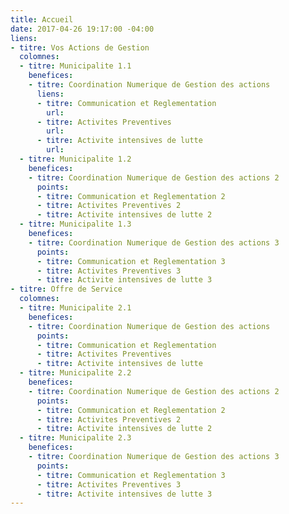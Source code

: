 ```yaml
---
title: Accueil
date: 2017-04-26 19:17:00 -04:00
liens:
- titre: Vos Actions de Gestion
  colomnes:
  - titre: Municipalite 1.1
    benefices:
    - titre: Coordination Numerique de Gestion des actions
      liens:
      - titre: Communication et Reglementation
        url: 
      - titre: Activites Preventives
        url: 
      - titre: Activite intensives de lutte
        url: 
  - titre: Municipalite 1.2
    benefices:
    - titre: Coordination Numerique de Gestion des actions 2
      points:
      - titre: Communication et Reglementation 2
      - titre: Activites Preventives 2
      - titre: Activite intensives de lutte 2
  - titre: Municipalite 1.3
    benefices:
    - titre: Coordination Numerique de Gestion des actions 3
      points:
      - titre: Communication et Reglementation 3
      - titre: Activites Preventives 3
      - titre: Activite intensives de lutte 3
- titre: Offre de Service
  colomnes:
  - titre: Municipalite 2.1
    benefices:
    - titre: Coordination Numerique de Gestion des actions
      points:
      - titre: Communication et Reglementation
      - titre: Activites Preventives
      - titre: Activite intensives de lutte
  - titre: Municipalite 2.2
    benefices:
    - titre: Coordination Numerique de Gestion des actions 2
      points:
      - titre: Communication et Reglementation 2
      - titre: Activites Preventives 2
      - titre: Activite intensives de lutte 2
  - titre: Municipalite 2.3
    benefices:
    - titre: Coordination Numerique de Gestion des actions 3
      points:
      - titre: Communication et Reglementation 3
      - titre: Activites Preventives 3
      - titre: Activite intensives de lutte 3
---
```


